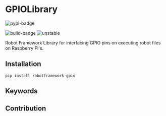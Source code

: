 # GPIOLibrary

![pypi-badge](https://img.shields.io/pypi/v/robotframework-gpio)

![build-badge](https://api.travis-ci.com/ycbayrak/robotframework-gpio.svg)
![unstable](http://badges.github.io/stability-badges/dist/unstable.svg)


Robot Framework Library for interfacing GPIO pins on executing robot files on Raspberry Pi's.

## Installation

```shell
pip install robotframework-gpio
```


## Keywords



## Contribution
